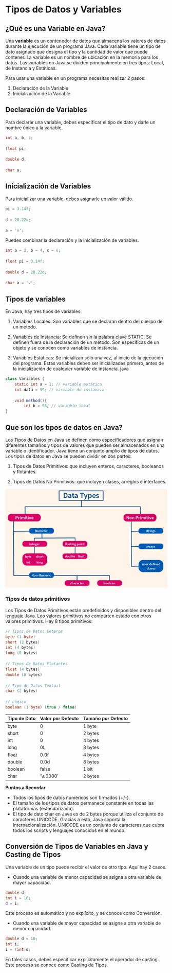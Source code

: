 # Tipos de Datos y Variables

## **¿Qué es una Variable en Java?**

Una **variable** es un contenedor de datos que almacena los valores de datos durante la ejecución de un programa Java. Cada variable tiene un tipo de dato asignado que designa el tipo y la cantidad de valor que puede contener. La variable es un nombre de ubicación en la memoria para los datos. Las variables en Java se dividen principalmente en tres tipos: Local, de Instancia y Estáticas.

Para usar una variable en un programa necesitas realizar 2 pasos:

1. Declaración de la Variable
2. Inicialización de la Variable

## **Declaración de Variables**

Para declarar una variable, debes especificar el tipo de dato y darle un nombre único a la variable.

```java
int a, b, c;

float pi;

double d;

char a;
```

##  Inicialización de Variables
Para inicializar una variable, debes asignarle un valor válido.
```java
pi = 3.14f;

d = 20.22d;

a = 'v';
```

Puedes combinar la declaración y la inicialización de variables.
```java
int a = 2, b = 4, c = 6;

float pi = 3.14f;

double d = 20.22d;

char a = 'v';
```

## Tipos de variables
En Java, hay tres tipos de variables:

1. Variables Locales: Son variables que se declaran dentro del cuerpo de un método.

2. Variables de Instancia: Se definen sin la palabra clave STATIC. Se definen fuera de la declaración de un método. Son específicas de un objeto y se conocen como variables de instancia.

3. Variables Estáticas: Se inicializan solo una vez, al inicio de la ejecución del programa. Estas variables deben ser inicializadas primero, antes de la inicialización de cualquier variable de instancia.
java

```java
class Variables {
	static int a = 1; // variable estática
	int data = 99; // variable de instancia
	
	void method(){
		int b = 90; // variable local
}
```
## Que son los tipos de datos en Java?
Los Tipos de Datos en Java se definen como especificadores que asignan diferentes tamaños y tipos de valores que pueden ser almacenados en una variable o identificador. Java tiene un conjunto amplio de tipos de datos. Los tipos de datos en Java se pueden dividir en dos partes:

1. Tipos de Datos Primitivos: que incluyen enteros, caracteres, booleanos y flotantes.

2. Tipos de Datos No Primitivos: que incluyen clases, arreglos e interfaces.

![img](img/datatypes.png)

### Tipos de datos primitivos
Los Tipos de Datos Primitivos están predefinidos y disponibles dentro del lenguaje Java. Los valores primitivos no comparten estado con otros valores primitivos. Hay 8 tipos primitivos:

```java
// Tipos de Datos Enteros
byte (1 byte)
short (2 bytes)
int (4 bytes)
long (8 bytes)

// Tipos de Datos Flotantes
float (4 bytes)
double (8 bytes)

// Tipo de Datos Textual
char (2 bytes)

// Lógico
boolean (1 byte) (true / false)
```

| Tipo de Dato |	Valor por Defecto |	Tamaño por Defecto |
| ---    | ---       | ---      |
|byte    |	0        |	1 byte  |
|short   |	0        |	2 bytes |
|int     |	0        |	4 bytes |
|long    |	0L       |	8 bytes |
|float   |	0.0f     |	4 bytes |
|double  |	0.0d     |	8 bytes |
|boolean |	false    | 	1 bit   |
|char    |	‘\u0000’ |	2 bytes |

**Puntos a Recordar**
- Todos los tipos de datos numéricos son firmados (+/-).
- El tamaño de los tipos de datos permanece constante en todas las plataformas (estandarizado).
- El tipo de dato char en Java es de 2 bytes porque utiliza el conjunto de caracteres UNICODE. Gracias a esto, Java soporta la internacionalización. UNICODE es un conjunto de caracteres que cubre todos los scripts y lenguajes conocidos en el mundo.

## Conversión de Tipos de Variables en Java y Casting de Tipos
Una variable de un tipo puede recibir el valor de otro tipo. Aquí hay 2 casos.
- Cuando una variable de menor capacidad se asigna a otra variable de mayor capacidad.

```java
double d;
int i = 10;
d = i;
```
Este proceso es automático y no explícito, y se conoce como Conversión.

- Cuando una variable de mayor capacidad se asigna a otra variable de menor capacidad.
```java
double d = 10;
int i;
i = (int)d;
```
En tales casos, debes especificar explícitamente el operador de casting. Este proceso se conoce como Casting de Tipos.